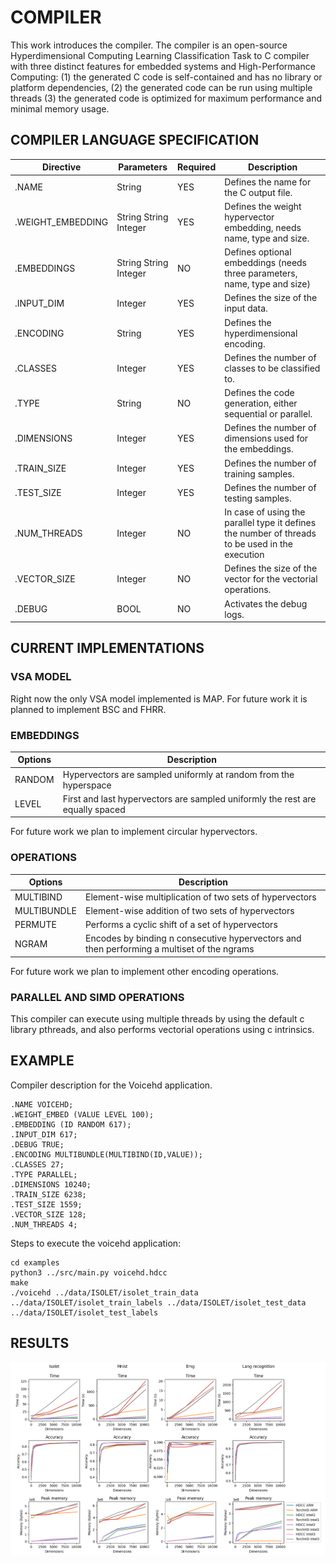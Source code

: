 # COMPILER #

This work introduces the compiler. The compiler is an open-source Hyperdimensional 
Computing Learning Classification Task to C compiler with three distinct features 
for embedded systems and High-Performance Computing: (1) the generated C code is 
self-contained and has no library or platform dependencies, (2) the generated code
can be run using multiple threads (3) the generated code is optimized for maximum 
performance and minimal memory usage.

## COMPILER LANGUAGE SPECIFICATION ##

| Directive         | Parameters            | Required | Description                                                                                     |
|-------------------|-----------------------|----------|-------------------------------------------------------------------------------------------------|
| .NAME             | String                | YES      | Defines the name for the C output file.                                                         |
| .WEIGHT_EMBEDDING | String String Integer | YES      | Defines the weight hypervector embedding, needs name, type and size.                            |
| .EMBEDDINGS       | String String Integer | NO       | Defines optional embeddings (needs three parameters, name, type and size)                       |
| .INPUT_DIM        | Integer               | YES      | Defines the size of the input data.                                                             |
| .ENCODING         | String                | YES      | Defines the hyperdimensional encoding.                                                          |
| .CLASSES          | Integer               | YES      | Defines the number of classes to be classified to.                                              |
| .TYPE             | String                | NO       | Defines the code generation, either sequential or parallel.                                     |
| .DIMENSIONS       | Integer               | YES      | Defines the number of dimensions used for the embeddings.                                       |
| .TRAIN_SIZE       | Integer               | YES      | Defines the number of training samples.                                                         |
| .TEST_SIZE        | Integer               | YES      | Defines the number of testing samples.                                                          |
| .NUM_THREADS      | Integer               | NO       | In case of using the parallel type it defines the number of threads to be used in the execution |
| .VECTOR_SIZE      | Integer               | NO       | Defines the size of the vector for the vectorial operations.                                    |
| .DEBUG            | BOOL                  | NO       | Activates the debug logs.                                                                       |

## CURRENT IMPLEMENTATIONS ##

### VSA MODEL ###

Right now the only VSA model implemented is MAP. For future work it is planned to implement BSC and FHRR.

### EMBEDDINGS ###

| Options | Description                                                                   |
|---------|-------------------------------------------------------------------------------|
| RANDOM  | Hypervectors are sampled uniformly at random from the hyperspace              |
| LEVEL   | First and last hypervectors are sampled uniformly the rest are equally spaced |

For future work we plan to implement circular hypervectors.

### OPERATIONS ###

| Options     | Description                                                                                |
|-------------|--------------------------------------------------------------------------------------------|
| MULTIBIND   | Element-wise multiplication of two sets of hypervectors                                    |
| MULTIBUNDLE | Element-wise addition of two sets of hypervectors                                          |
| PERMUTE     | Performs a cyclic shift of a set of hypervectors                                           |
| NGRAM       | Encodes by binding n consecutive hypervectors and then performing a multiset of the ngrams |

For future work we plan to implement other encoding operations.

### PARALLEL AND SIMD OPERATIONS ###

This compiler can execute using multiple threads by using the default c library pthreads, and also performs vectorial 
operations using c intrinsics.

## EXAMPLE ##

Compiler description for the Voicehd application.

```
.NAME VOICEHD;
.WEIGHT_EMBED (VALUE LEVEL 100);
.EMBEDDING (ID RANDOM 617);
.INPUT_DIM 617;
.DEBUG TRUE;
.ENCODING MULTIBUNDLE(MULTIBIND(ID,VALUE));
.CLASSES 27;
.TYPE PARALLEL;
.DIMENSIONS 10240;
.TRAIN_SIZE 6238;
.TEST_SIZE 1559;
.VECTOR_SIZE 128;
.NUM_THREADS 4;
```

Steps to execute the voicehd application:

```
cd examples
python3 ../src/main.py voicehd.hdcc
make
./voicehd ../data/ISOLET/isolet_train_data ../data/ISOLET/isolet_train_labels ../data/ISOLET/isolet_test_data ../data/ISOLET/isolet_test_labels 
```

## RESULTS ##

![](experiment_results.png)